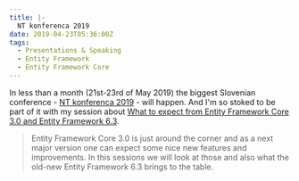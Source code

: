 ```yaml
---
title: |-
  NT konferenca 2019
date: 2019-04-23T05:36:00Z
tags:
  - Presentations & Speaking
  - Entity Framework
  - Entity Framework Core
---
```

In less than a month (21st-23rd of May 2019) the biggest Slovenian conference - [NT konferenca 2019][1] - will happen. And I'm so stoked to be part of it with my session about [What to expect from Entity Framework Core 3.0 and Entity Framework 6.3][2].

<!-- excerpt -->

> Entity Framework Core 3.0 is just around the corner and as a next major version one can expect some nice new features and improvements. In this sessions we will look at those and also what the old-new Entity Framework 6.3 brings to the table.

[1]: https://www.ntk.si/
[2]: https://www.ntk.si/urnik/predavanje/what_to_expect_from_entity_framework/19